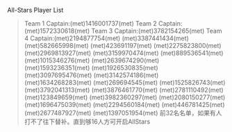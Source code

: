 All-Stars Player List
> Team 1 Captain:(met)1416001737(met)
Team 2 Captain:(met)1572330618(met)
Team 3 Captain:(met)3782154265(met)
Team 4 Captain:(met)2194877754(met)
(met)3387441434(met)
(met)582665998(met)
(met)423691197(met)
(met)2275823800(met)
(met)2969813927(met)
(met)3159970474(met)
(met)889536541(met)
(met)1015346276(met)
(met)2639674290(met)
(met)1593236351(met)
(met)1926530835(met)
(met)3097695476(met)
(met)3142574186(met)
(met)1634268283(met)
(met)269694545(met)
(met)1525826743(met)
(met)3792041313(met)
(met)3876461770(met)
(met)2781110492(met)
(met)123849659(met)
(met)3982360297(met)
(met)2080150277(met)
(met)1696475039(met)
(met)2294560184(met)
(met)446781425(met)
(met)2677487927(met)
(met)1397051954(met)
前32名名单，如果有人打不了往下替补。直到够16人方可开启AllStars
